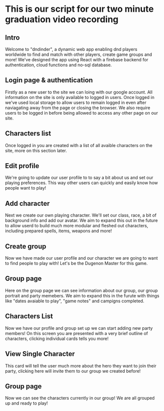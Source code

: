 # This is our script for our two minute graduation video recording

## Intro

Welcome to "dndinder", a dynamic web app enabling dnd players worldwide to find and match with other players, create game groups and more! We've designed the app using React with a firebase backend for authentication, cloud functions and no-sql database.

## Login page & authentication

Firstly as a new user to the site we can loing with our google account. All information on the site is only available to logged in users. Once logged in we've used local storage to allow users to remain logged in even after naviagating away from the page or closing the browser. We also require users to be logged in before being allowed to access any other page on our site.

## Characters list
Once logged in you are created with a list of all avaible characters on the site, more on this section later.


## Edit profile

We're going to update our user profile to to say a bit about us and set our playing preferences. This way other users can quickly and easily know how people want to play!

## Add character

Next we create our own playing character. We'll set our class, race, a bit of background info and add our avatar. We aim to expand this out in the future to allow userd to build much more modular and fleshed out characters, including prepared spells, items, weapons and more!

## Create group
Now we have made our user profile and our character we are going to want to find people to play with! Let's be the Dugenon Master for this game.


## Group page
Here on the group page we can see information about our group, our group portrait and party memebers. We aim to expand this in the furute with things like "dates avaiable to play", "game notes" and campigns completed. 

## Characters List

Now we have our profile and group set up we can start adding new party members! On this screen you are presented with a very brief outline of characters, clicking individual cards tells you more!

## View Single Character

This card will tell the user much more about the hero they want to join their party, clicking here will invite them to our group we created before!

## Group page

Now we can see the characters currently in our group! We are all grouped up and ready to play!
